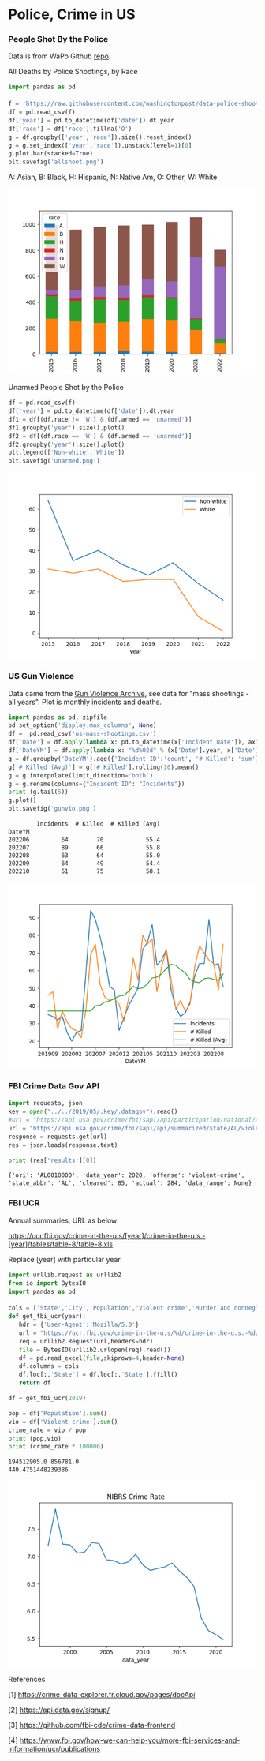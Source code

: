 # Police, Crime in US

<a name='allshoot'/>

### People Shot By the Police

Data is from WaPo Github [repo](https://github.com/washingtonpost/data-police-shootings).

All Deaths by Police Shootings, by Race

```python
import pandas as pd

f = 'https://raw.githubusercontent.com/washingtonpost/data-police-shootings/master/fatal-police-shootings-data.csv'
df = pd.read_csv(f)
df['year'] = pd.to_datetime(df['date']).dt.year
df['race'] = df['race'].fillna('O')
g = df.groupby(['year','race']).size().reset_index()
g = g.set_index(['year','race']).unstack(level=1)[0]
g.plot.bar(stacked=True)
plt.savefig('allshoot.png')
```

A: Asian, B: Black, H: Hispanic, N: Native Am, O: Other, W: White

![](allshoot.png)

<a name='unarmed'/>

Unarmed People Shot by the Police

```python
df = pd.read_csv(f)
df['year'] = pd.to_datetime(df['date']).dt.year
df1 = df[(df.race != 'W') & (df.armed == 'unarmed')]
df1.groupby('year').size().plot()
df2 = df[(df.race == 'W') & (df.armed == 'unarmed')]
df2.groupby('year').size().plot()
plt.legend(['Non-white','White'])
plt.savefig('unarmed.png')
```

![](unarmed.png)

<a name='usgun'/>

### US Gun Violence

Data came from the [Gun Violence Archive](https://www.gunviolencearchive.org/reports),
see data for "mass shootings - all years". Plot is monthly incidents and deaths.


```python
import pandas as pd, zipfile
pd.set_option('display.max_columns', None)
df =  pd.read_csv('us-mass-shootings.csv')
df['Date'] = df.apply(lambda x: pd.to_datetime(x['Incident Date']), axis=1)
df['DateYM'] = df.apply(lambda x: "%d%02d" % (x['Date'].year, x['Date'].month), axis=1)
g = df.groupby('DateYM').agg({'Incident ID':'count', '# Killed': 'sum'})
g['# Killed (Avg)'] = g['# Killed'].rolling(10).mean()
g = g.interpolate(limit_direction='both')
g = g.rename(columns={"Incident ID": "Incidents"})
print (g.tail(5))
g.plot()
plt.savefig('gunvio.png')
```

```text
        Incidents  # Killed  # Killed (Avg)
DateYM                                     
202206         64        70            55.4
202207         89        66            55.8
202208         63        64            55.0
202209         64        49            54.4
202210         51        75            58.1
```

![](gunvio.png)

### FBI Crime Data Gov API

```python
import requests, json
key = open("../../2019/05/.key/.datagov").read()
#url = "https://api.usa.gov/crime/fbi/sapi/api/participation/national?api_key=%s" % key
url = "https://api.usa.gov/crime/fbi/sapi/api/summarized/state/AL/violent-crime/2020/2020?api_key=%s" % key
response = requests.get(url)
res = json.loads(response.text)
```

```python
print (res['results'][0])
```

```text
{'ori': 'AL0010000', 'data_year': 2020, 'offense': 'violent-crime', 'state_abbr': 'AL', 'cleared': 85, 'actual': 284, 'data_range': None}
```

### FBI UCR

Annual summaries, URL as below

https://ucr.fbi.gov/crime-in-the-u.s/[year]/crime-in-the-u.s.-[year]/tables/table-8/table-8.xls

Replace [year] with particular year.

```python
import urllib.request as urllib2
from io import BytesIO
import pandas as pd

cols = ['State','City','Population','Violent crime','Murder and nonnegligent manslaughter','Rape1','Robbery','Aggravated assault','Property crime','Burglary','Larceny-theft','Motor vehicle theft','Arson2']
def get_fbi_ucr(year):
   hdr = {'User-Agent':'Mozilla/5.0'}
   url = "https://ucr.fbi.gov/crime-in-the-u.s/%d/crime-in-the-u.s.-%d/tables/table-8/table-8.xls" % (year,year)
   req = urllib2.Request(url,headers=hdr)
   file = BytesIO(urllib2.urlopen(req).read())
   df = pd.read_excel(file,skiprows=4,header=None)
   df.columns = cols
   df.loc[:,'State'] = df.loc[:,'State'].ffill()
   return df
```

```python
df = get_fbi_ucr(2019)
```


```python
pop = df['Population'].sum()
vio = df['Violent crime'].sum()
crime_rate = vio / pop
print (pop,vio)
print (crime_rate * 100000)
```

```text
194512905.0 856781.0
440.4751448239386
```

![](rate1.png)

References

[1] https://crime-data-explorer.fr.cloud.gov/pages/docApi

[2] https://api.data.gov/signup/

[3] https://github.com/fbi-cde/crime-data-frontend

[4] https://www.fbi.gov/how-we-can-help-you/more-fbi-services-and-information/ucr/publications

